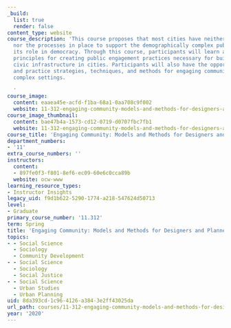 ```yaml
---
_build:
  list: true
  render: false
content_type: website
course_description: 'This course proposes that most cities have neither the infrastructure
  nor the processes in place to support the demographically complex public in fulfilling
  its role in democracy. Through this course, participants will learn a set of design
  principles for creating public engagement practices necessary for building inclusive
  civic infrastructure in cities. Participants will also have the opportunity to review
  and practice strategies, techniques, and methods for engaging communities in demographically
  complex settings.

  '
course_image:
  content: eaaea45e-acfd-f1ba-68a1-0aa708c9f002
  website: 11-312-engaging-community-models-and-methods-for-designers-and-planners-spring-2020
course_image_thumbnail:
  content: bae47b4a-1573-cd12-0719-d0707fbc7fb1
  website: 11-312-engaging-community-models-and-methods-for-designers-and-planners-spring-2020
course_title: 'Engaging Community: Models and Methods for Designers and Planners'
department_numbers:
- '11'
extra_course_numbers: ''
instructors:
  content:
  - 897fe0f3-f801-8ef6-ec09-60e6c0cca89b
  website: ocw-www
learning_resource_types:
- Instructor Insights
legacy_uid: f9d1b622-5290-1774-a218-547624d50713
level:
- Graduate
primary_course_number: '11.312'
term: Spring
title: 'Engaging Community: Models and Methods for Designers and Planners'
topics:
- - Social Science
  - Sociology
  - Community Development
- - Social Science
  - Sociology
  - Social Justice
- - Social Science
  - Urban Studies
  - Urban Planning
uid: 8da393cd-1c96-4126-a384-3e2ff43025da
url_path: courses/11-312-engaging-community-models-and-methods-for-designers-and-planners-spring-2020
year: '2020'
---
```

